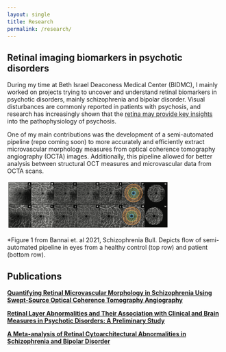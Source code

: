 ```yaml
---
layout: single
title: Research
permalink: /research/
---
```


## Retinal imaging biomarkers in psychotic disorders
During my time at Beth Israel Deaconess Medical Center (BIDMC), I mainly worked on projects trying to uncover and understand retinal biomarkers in
psychotic disorders, mainly schizophrenia and bipolar disorder. Visual disturbances are commonly reported in patients with psychosis, and research has increasingly shown that the [retina may provide key insights](https://academic.oup.com/schizophreniabulletin/article/47/3/577/6144974#google_vignette) into the pathophysiology of psychosis. 

One of my main contributions was the development of a semi-automated pipeline (repo coming soon) to more accurately and efficiently extract microvascular
morphology measures from optical coherence tomography angiography (OCTA) images. Additionally, this pipeline allowed for better analysis between structural
OCT measures and microvascular data from OCTA scans. 

<p float="middle">
  <img src="../assets/octa-pipeline-fig.png" width="75%" />
</p>
*Figure 1 from Bannai et. al 2021, Schizophrenia Bull. Depicts flow of semi-automated pipeline in eyes from a healthy control (top row) and patient (bottom row).

## Publications
[**Quantifying Retinal Microvascular Morphology in Schizophrenia Using Swept-Source Optical Coherence Tomography Angiography**](https://dbannai.github.io/files/2021-09-23-ss-octa-ret.pdf)

[**Retinal Layer Abnormalities and Their Association with Clinical and Brain Measures in Psychotic Disorders: A Preliminary Study**](https://dbannai.github.io/files/2020-02-27-ret-structural-prelim.pdf)

[**A Meta-analysis of Retinal Cytoarchitectural Abnormalities in Schizophrenia and Bipolar Disorder**](https://dbannai.github.io/files/2019-05-21-meta-analysis-sz-bd.pdf)
